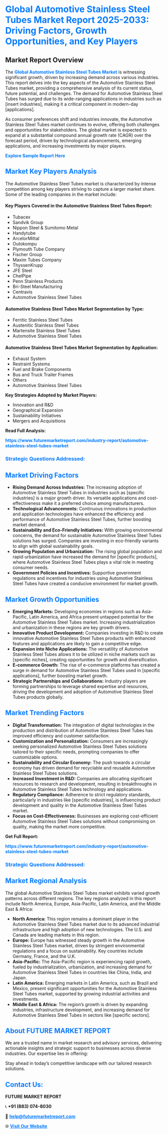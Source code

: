 <h1 style="color: #007BFF;">Global Automotive Stainless Steel Tubes Market Report 2025-2033: Driving Factors, Growth Opportunities, and Key Players</h1>

<section id="overview">
<h2>Market Report Overview</h2>
<p>The <a href="https://www.futuremarketreport.com/industry-report/automotive-stainless-steel-tubes-market" style="color: #007BFF; text-decoration: none;"><strong>Global Automotive Stainless Steel Tubes Market</strong></a> is witnessing significant growth, driven by increasing demand across various industries. This report delves into the key aspects of the Automotive Stainless Steel Tubes market, providing a comprehensive analysis of its current status, future potential, and challenges. The demand for Automotive Stainless Steel Tubes has surged due to its wide-ranging applications in industries such as [insert industries], making it a critical component in modern-day [applications].</p>
<p>As consumer preferences shift and industries innovate, the Automotive Stainless Steel Tubes market continues to evolve, offering both challenges and opportunities for stakeholders. The global market is expected to expand at a substantial compound annual growth rate (CAGR) over the forecast period, driven by technological advancements, emerging applications, and increasing investments by major players.</p>
</section>

<section id="overview">
<p><a href="https://www.futuremarketreport.com/request-sample/reportId=100316" style="color: #007BFF; text-decoration: none;"><strong>Explore Sample Report Here</strong></a></p>
</section>

<section id="key-players">
<h2 style="color: #007BFF;">Market Key Players Analysis</h2>
<p>The Automotive Stainless Steel Tubes market is characterized by intense competition among key players striving to capture a larger market share. Some of the leading companies in the market include:</p>
<h4>Key Players Covered in the Automotive Stainless Steel Tubes Report:</h4>
<ul><li>Tubacex</li><li>Sandvik Group</li><li>Nippon Steel &amp; Sumitomo Metal</li><li>Handytube</li><li>ArcelorMittal</li><li>Outokompu</li><li>Plymouth Tube Company</li><li>Fischer Group</li><li>Maxim Tubes Company</li><li>ThyssenKrupp</li><li>JFE Steel</li><li>ChelPipe</li><li>Penn Stainless Products</li><li>Bri-Steel Manufacturing</li><li>Centravis</li><li>Automotive Stainless Steel Tubes</li></ul>
<h4>Automotive Stainless Steel Tubes Market Segmentation by Type:</h4>
<ul><li>Ferritic Stainless Steel Tubes</li><li>Austenitic Stainless Steel Tubes</li><li>Martensite Stainless Steel Tubes</li><li>Automotive Stainless Steel Tubes</li></ul>

<h4>Automotive Stainless Steel Tubes Market Segmentation by Application:</h4>
<ul><li>Exhaust System</li><li>Restraint Systems</li><li>Fuel and Brake Components</li><li>Bus and Truck Trailer Frames</li><li>Others</li><li>Automotive Stainless Steel Tubes</li></ul>
<p><strong>Key Strategies Adopted by Market Players:</strong></p>
<ul>
<li>Innovation and R&D</li>
<li>Geographical Expansion</li>
<li>Sustainability Initiatives</li>
<li>Mergers and Acquisitions</li>
</ul>
</section>

<section>
<p><strong>Read Full Analysis: </strong></p><a href="https://www.futuremarketreport.com/industry-report/automotive-stainless-steel-tubes-market" style="color: #007BFF; text-decoration: none;"><strong>https://www.futuremarketreport.com/industry-report/automotive-stainless-steel-tubes-market</strong></a>
<h3 style="color: #007BFF;">Strategic Questions Addressed:</h3>
</section>

<section id="driving-factors">
<h2 style="color: #007BFF;">Market Driving Factors</h2>
<ul>
<li><strong>Rising Demand Across Industries:</strong> The increasing adoption of Automotive Stainless Steel Tubes in industries such as [specific industries] is a major growth driver. Its versatile applications and cost-effectiveness make it a preferred choice among manufacturers.</li>
<li><strong>Technological Advancements:</strong> Continuous innovations in production and application technologies have enhanced the efficiency and performance of Automotive Stainless Steel Tubes, further boosting market demand.</li>
<li><strong>Sustainability and Eco-Friendly Initiatives:</strong> With growing environmental concerns, the demand for sustainable Automotive Stainless Steel Tubes solutions has surged. Companies are investing in eco-friendly variants to align with global sustainability goals.</li>
<li><strong>Growing Population and Urbanization:</strong> The rising global population and rapid urbanization have increased the demand for [specific products], where Automotive Stainless Steel Tubes plays a vital role in meeting consumer needs.</li>
<li><strong>Government Policies and Incentives:</strong> Supportive government regulations and incentives for industries using Automotive Stainless Steel Tubes have created a conducive environment for market growth.</li>
</ul>
</section>

<section id="growth-opportunities">
<h2 style="color: #007BFF;">Market Growth Opportunities</h2>
<ul>
<li><strong>Emerging Markets:</strong> Developing economies in regions such as Asia-Pacific, Latin America, and Africa present untapped potential for the Automotive Stainless Steel Tubes market. Increasing industrialization and urbanization in these regions are key growth drivers.</li>
<li><strong>Innovative Product Development:</strong> Companies investing in R&D to create innovative Automotive Stainless Steel Tubes products with enhanced features and applications are likely to gain a competitive edge.</li>
<li><strong>Expansion into Niche Applications:</strong> The versatility of Automotive Stainless Steel Tubes allows it to be utilized in niche markets such as [specific niches], creating opportunities for growth and diversification.</li>
<li><strong>E-commerce Growth:</strong> The rise of e-commerce platforms has created a surge in demand for Automotive Stainless Steel Tubes used in [specific applications], further boosting market growth.</li>
<li><strong>Strategic Partnerships and Collaborations:</strong> Industry players are forming partnerships to leverage shared expertise and resources, driving the development and adoption of Automotive Stainless Steel Tubes products globally.</li>
</ul>
</section>

<section id="trending-factors">
<h2 style="color: #007BFF;">Market Trending Factors</h2>
<ul>
<li><strong>Digital Transformation:</strong> The integration of digital technologies in the production and distribution of Automotive Stainless Steel Tubes has improved efficiency and customer satisfaction.</li>
<li><strong>Customization and Personalization:</strong> Consumers are increasingly seeking personalized Automotive Stainless Steel Tubes solutions tailored to their specific needs, prompting companies to offer customizable options.</li>
<li><strong>Sustainability and Circular Economy:</strong> The push towards a circular economy has driven demand for recyclable and reusable Automotive Stainless Steel Tubes solutions.</li>
<li><strong>Increased Investment in R&D:</strong> Companies are allocating significant resources to research and development, resulting in breakthroughs in Automotive Stainless Steel Tubes technology and applications.</li>
<li><strong>Regulatory Compliance:</strong> Adherence to strict regulatory standards, particularly in industries like [specific industries], is influencing product development and quality in the Automotive Stainless Steel Tubes market.</li>
<li><strong>Focus on Cost-Effectiveness:</strong> Businesses are exploring cost-efficient Automotive Stainless Steel Tubes solutions without compromising on quality, making the market more competitive.</li>
</ul>
</section>

<section>
<p><strong>Get Full Report: </strong></p><a href="https://www.futuremarketreport.com/industry-report/automotive-stainless-steel-tubes-market" style="color: #007BFF; text-decoration: none;"><strong>https://www.futuremarketreport.com/industry-report/automotive-stainless-steel-tubes-market</strong></a>
<h3 style="color: #007BFF;">Strategic Questions Addressed:</h3>
</section>


<section id="regional-analysis">
<h2 style="color: #007BFF;">Market Regional Analysis</h2>
<p>The global Automotive Stainless Steel Tubes market exhibits varied growth patterns across different regions. The key regions analyzed in this report include North America, Europe, Asia-Pacific, Latin America, and the Middle East & Africa:</p>
<ul>
<li><strong>North America:</strong> This region remains a dominant player in the Automotive Stainless Steel Tubes market due to its advanced industrial infrastructure and high adoption of new technologies. The U.S. and Canada are leading markets in this region.</li>
<li><strong>Europe:</strong> Europe has witnessed steady growth in the Automotive Stainless Steel Tubes market, driven by stringent environmental regulations and a focus on sustainability. Key countries include Germany, France, and the U.K.</li>
<li><strong>Asia-Pacific:</strong> The Asia-Pacific region is experiencing rapid growth, fueled by industrialization, urbanization, and increasing demand for Automotive Stainless Steel Tubes in countries like China, India, and Japan.</li>
<li><strong>Latin America:</strong> Emerging markets in Latin America, such as Brazil and Mexico, present significant opportunities for the Automotive Stainless Steel Tubes market, supported by growing industrial activities and investments.</li>
<li><strong>Middle East & Africa:</strong> The region’s growth is driven by expanding industries, infrastructure development, and increasing demand for Automotive Stainless Steel Tubes in sectors like [specific sectors].</li>
</ul>
</section>

<footer>
<h2 style="color: #007BFF;">About FUTURE MARKET REPORT</h2>
<p>We are a trusted name in market research and advisory services, delivering actionable insights and strategic support to businesses across diverse industries. Our expertise lies in offering:</p>

<p>Stay ahead in today’s competitive landscape with our tailored research solutions.</p>

<h2 style="color: #007BFF;">Contact Us:</h2>
<p><strong>FUTURE MARKET REPORT</strong></p>
<p>📞 <strong>+91 (883) 074-8030</strong></p>
<p>📧 <strong><a href="mailto:help@futuremarketreport.com" style="color: #007BFF;">help@futuremarketreport.com</a></strong></p>
<p>🌐 <strong><a href="https://www.futuremarketreport.com/" style="color: #007BFF;">Visit Our Website</a></strong></p>
</footer>
